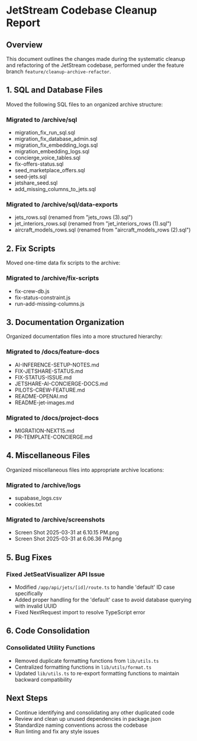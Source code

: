 # JetStream Codebase Cleanup Report

## Overview
This document outlines the changes made during the systematic cleanup and refactoring of the JetStream codebase, performed under the feature branch `feature/cleanup-archive-refactor`.

## 1. SQL and Database Files
Moved the following SQL files to an organized archive structure:

### Migrated to /archive/sql
- migration_fix_run_sql.sql
- migration_fix_database_admin.sql
- migration_fix_embedding_logs.sql
- migration_embedding_logs.sql
- concierge_voice_tables.sql
- fix-offers-status.sql
- seed_marketplace_offers.sql
- seed-jets.sql
- jetshare_seed.sql
- add_missing_columns_to_jets.sql

### Migrated to /archive/sql/data-exports
- jets_rows.sql (renamed from "jets_rows (3).sql")
- jet_interiors_rows.sql (renamed from "jet_interiors_rows (1).sql")
- aircraft_models_rows.sql (renamed from "aircraft_models_rows (2).sql")

## 2. Fix Scripts
Moved one-time data fix scripts to the archive:

### Migrated to /archive/fix-scripts
- fix-crew-db.js
- fix-status-constraint.js
- run-add-missing-columns.js

## 3. Documentation Organization
Organized documentation files into a more structured hierarchy:

### Migrated to /docs/feature-docs
- AI-INFERENCE-SETUP-NOTES.md
- FIX-JETSHARE-STATUS.md
- FIX-STATUS-ISSUE.md
- JETSHARE-AI-CONCIERGE-DOCS.md
- PILOTS-CREW-FEATURE.md
- README-OPENAI.md
- README-jet-images.md

### Migrated to /docs/project-docs
- MIGRATION-NEXT15.md
- PR-TEMPLATE-CONCIERGE.md

## 4. Miscellaneous Files
Organized miscellaneous files into appropriate archive locations:

### Migrated to /archive/logs
- supabase_logs.csv
- cookies.txt

### Migrated to /archive/screenshots
- Screen Shot 2025-03-31 at 6.10.15 PM.png
- Screen Shot 2025-03-31 at 6.06.36 PM.png

## 5. Bug Fixes

### Fixed JetSeatVisualizer API Issue
- Modified `/app/api/jets/[id]/route.ts` to handle 'default' ID case specifically
- Added proper handling for the 'default' case to avoid database querying with invalid UUID
- Fixed NextRequest import to resolve TypeScript error

## 6. Code Consolidation

### Consolidated Utility Functions
- Removed duplicate formatting functions from `lib/utils.ts`
- Centralized formatting functions in `lib/utils/format.ts`
- Updated `lib/utils.ts` to re-export formatting functions to maintain backward compatibility

## Next Steps
- Continue identifying and consolidating any other duplicated code
- Review and clean up unused dependencies in package.json
- Standardize naming conventions across the codebase
- Run linting and fix any style issues 